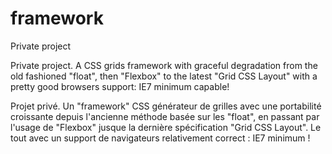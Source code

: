 # framework
Private project

Private project. A CSS grids framework with graceful degradation from the old fashioned "float", then "Flexbox" to the latest "Grid CSS Layout" with a pretty good browsers support: IE7 minimum capable!

Projet privé. Un "framework" CSS générateur de grilles avec une portabilité croissante depuis l'ancienne méthode basée sur les "float", en passant par l'usage de "Flexbox" jusque la dernière spécification "Grid CSS Layout". Le tout avec un support de navigateurs relativement correct : IE7 minimum !
